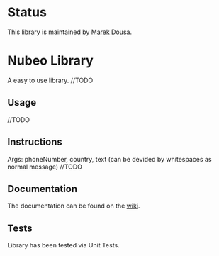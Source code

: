# Status 

This library is maintained by [Marek Dousa](https://github.com/dousamark).

# Nubeo Library

A easy to use library. //TODO

## Usage

//TODO

## Instructions

Args: phoneNumber, country, text (can be devided by whitespaces as normal message)
//TODO 

## Documentation

The documentation can be found on the [wiki](https://github.com/hhariri/EasyHttp/wiki). 

## Tests

Library has been tested via Unit Tests.